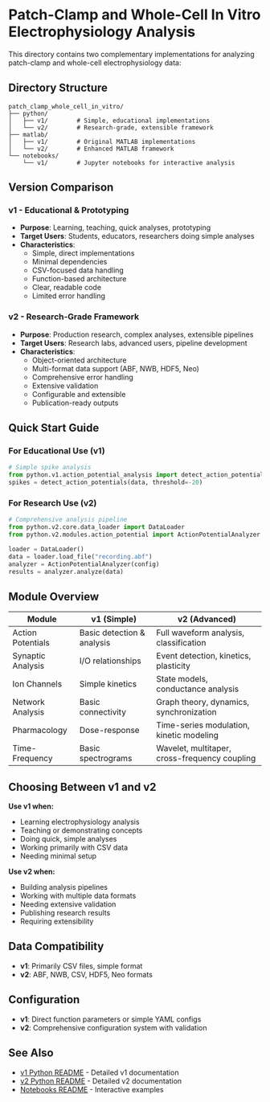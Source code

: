 # Patch-Clamp and Whole-Cell In Vitro Electrophysiology Analysis

This directory contains two complementary implementations for analyzing patch-clamp and whole-cell electrophysiology data:

## Directory Structure

```
patch_clamp_whole_cell_in_vitro/
├── python/
│   ├── v1/        # Simple, educational implementations
│   └── v2/        # Research-grade, extensible framework
├── matlab/
│   ├── v1/        # Original MATLAB implementations
│   └── v2/        # Enhanced MATLAB framework
└── notebooks/
    └── v1/        # Jupyter notebooks for interactive analysis
```

## Version Comparison

### v1 - Educational & Prototyping
- **Purpose**: Learning, teaching, quick analyses, prototyping
- **Target Users**: Students, educators, researchers doing simple analyses
- **Characteristics**:
  - Simple, direct implementations
  - Minimal dependencies
  - CSV-focused data handling
  - Function-based architecture
  - Clear, readable code
  - Limited error handling

### v2 - Research-Grade Framework
- **Purpose**: Production research, complex analyses, extensible pipelines
- **Target Users**: Research labs, advanced users, pipeline development
- **Characteristics**:
  - Object-oriented architecture
  - Multi-format data support (ABF, NWB, HDF5, Neo)
  - Comprehensive error handling
  - Extensive validation
  - Configurable and extensible
  - Publication-ready outputs

## Quick Start Guide

### For Educational Use (v1)
```python
# Simple spike analysis
from python.v1.action_potential_analysis import detect_action_potentials
spikes = detect_action_potentials(data, threshold=-20)
```

### For Research Use (v2)
```python
# Comprehensive analysis pipeline
from python.v2.core.data_loader import DataLoader
from python.v2.modules.action_potential import ActionPotentialAnalyzer

loader = DataLoader()
data = loader.load_file("recording.abf")
analyzer = ActionPotentialAnalyzer(config)
results = analyzer.analyze(data)
```

## Module Overview

| Module | v1 (Simple) | v2 (Advanced) |
|--------|-------------|---------------|
| Action Potentials | Basic detection & analysis | Full waveform analysis, classification |
| Synaptic Analysis | I/O relationships | Event detection, kinetics, plasticity |
| Ion Channels | Simple kinetics | State models, conductance analysis |
| Network Analysis | Basic connectivity | Graph theory, dynamics, synchronization |
| Pharmacology | Dose-response | Time-series modulation, kinetic modeling |
| Time-Frequency | Basic spectrograms | Wavelet, multitaper, cross-frequency coupling |

## Choosing Between v1 and v2

**Use v1 when:**
- Learning electrophysiology analysis
- Teaching or demonstrating concepts
- Doing quick, simple analyses
- Working primarily with CSV data
- Needing minimal setup

**Use v2 when:**
- Building analysis pipelines
- Working with multiple data formats
- Needing extensive validation
- Publishing research results
- Requiring extensibility

## Data Compatibility

- **v1**: Primarily CSV files, simple format
- **v2**: ABF, NWB, CSV, HDF5, Neo formats

## Configuration

- **v1**: Direct function parameters or simple YAML configs
- **v2**: Comprehensive configuration system with validation

## See Also
- [v1 Python README](python/v1/README.md) - Detailed v1 documentation
- [v2 Python README](python/v2/README.md) - Detailed v2 documentation
- [Notebooks README](notebooks/v1/README.md) - Interactive examples
